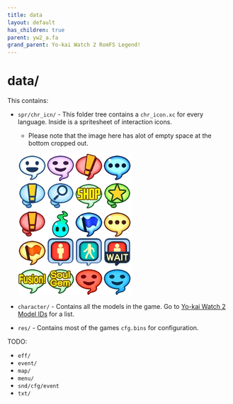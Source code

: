 ```yaml
---
title: data
layout: default
has_children: true
parent: yw2_a.fa
grand_parent: Yo-kai Watch 2 RomFS Legend!
---
```

# data/
This contains:
* `spr/chr_icn/` - This folder tree contains a `chr_icon.xc` for every language. Inside is a spritesheet of interaction icons.
  * Please note that the image here has alot of empty space at the bottom cropped out.
 
  ![Yo-kai Watch 2 Interaction Bubble Spritesheet](chr_icn.png)
* `character/` - Contains all the models in the game. Go to [Yo-kai Watch 2 Model IDs](../../../modding-resources/character-ids/ykw2-yo-kai-ids.html) for a list.
* `res/` - Contains most of the games `cfg.bins` for configuration.

TODO:
* `eff/`
* `event/`
* `map/`
* `menu/`
* `snd/cfg/event`
* `txt/`


